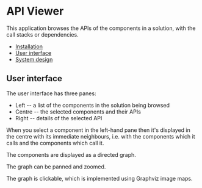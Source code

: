 # API Viewer

This application browses the APIs of the components in a solution, with the call stacks or dependencies.

- [Installation](./docs/INSTALLATION.md)
- [User interface](./docs/USER.md.md)
- [System design](./docs/DESIGN.md)

## User interface

The user interface has three panes:

- Left -- a list of the components in the solution being browsed
- Centre -- the selected components and their APIs
- Right -- details of the selected API

When you select a component in the left-hand pane then it's displayed in the centre with its immediate neighbours,
i.e. with the components which it calls and the components which call it.

The components are displayed as a directed graph.

The graph can be panned and zoomed.

The graph is clickable, which is implemented using Graphviz image maps.
